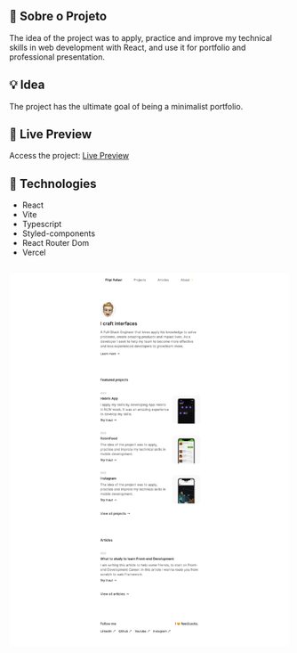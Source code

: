 ## 🚀 Sobre o Projeto

The idea of the project was to apply, practice and improve my technical skills in web development with React, and use it for portfolio and professional presentation.

## 💡 Idea

The project has the ultimate goal of being a minimalist portfolio.

## 🚀 Live Preview

Access the project: [Live Preview](https://filipirafael.com)

## 🚀 Technologies

- React
- Vite
- Typescript
- Styled-components
- React Router Dom
- Vercel
##

<img src="./public/screenshot.png" alt="Project screenshot" aria-hidden>
